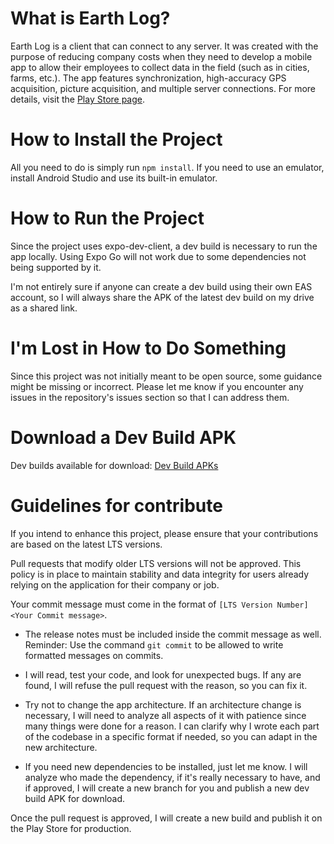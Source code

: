 # What is Earth Log?

Earth Log is a client that can connect to any server. It was created with the purpose of reducing company costs when they need to develop a mobile app to allow their employees to collect data in the field (such as in cities, farms, etc.). The app features synchronization, high-accuracy GPS acquisition, picture acquisition, and multiple server connections. For more details, visit the [Play Store page](https://play.google.com/store/apps/details?id=com.lonewispapps.earthlog).

# How to Install the Project

All you need to do is simply run `npm install`. If you need to use an emulator, install Android Studio and use its built-in emulator.

# How to Run the Project

Since the project uses expo-dev-client, a dev build is necessary to run the app locally. Using Expo Go will not work due to some dependencies not being supported by it.

I'm not entirely sure if anyone can create a dev build using their own EAS account, so I will always share the APK of the latest dev build on my drive as a shared link.

# I'm Lost in How to Do Something

Since this project was not initially meant to be open source, some guidance might be missing or incorrect. Please let me know if you encounter any issues in the repository's issues section so that I can address them.

# Download a Dev Build APK

Dev builds available for download: [Dev Build APKs](https://drive.google.com/drive/folders/1aOryZwBQTGlB-6MSTYQdALV58tawYyYD?usp=sharing)

# Guidelines for contribute

If you intend to enhance this project, please ensure that your contributions are based on the latest LTS versions.

Pull requests that modify older LTS versions will not be approved. This policy is in place to maintain stability and data integrity for users already relying on the application for their company or job.

Your commit message must come in the format of `[LTS Version Number] <Your Commit message>`.

- The release notes must be included inside the commit message as well. Reminder: Use the command `git commit` to be allowed to write formatted messages on commits.

- I will read, test your code, and look for unexpected bugs. If any are found, I will refuse the pull request with the reason, so you can fix it.

- Try not to change the app architecture. If an architecture change is necessary, I will need to analyze all aspects of it with patience since many things were done for a reason. I can clarify why I wrote each part of the codebase in a specific format if needed, so you can adapt in the new architecture.

- If you need new dependencies to be installed, just let me know. I will analyze who made the dependency, if it's really necessary to have, and if approved, I will create a new branch for you and publish a new dev build APK for download. 

Once the pull request is approved, I will create a new build and publish it on the Play Store for production.

